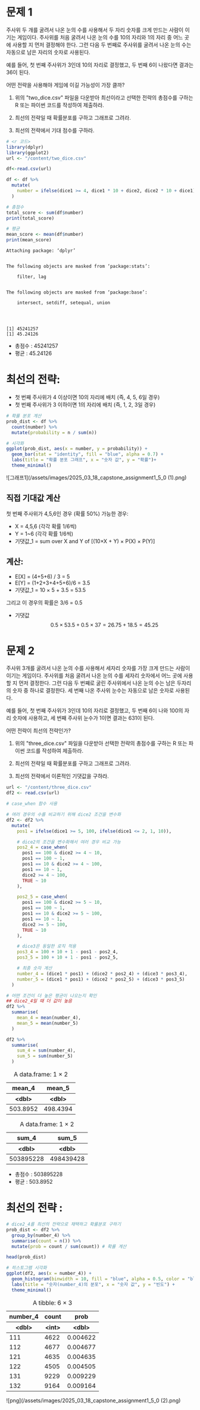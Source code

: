 # 문제 1
주사위 두 개를 굴려서 나온 눈의 수를 사용해서 두 자리 숫자를 크게 만드는 사람이 이기는 게임이다. 주사위를 처음 굴려서 나온 눈의 수를 10의 자리와 1의 자리 중 어느 곳에 사용할 지 먼저 결정해야 한다. 그런 다음 두 번째로 주사위를 굴려서 나온 눈의 수는 자동으로 남은 자리의 숫자로 사용된다.

예를 들어, 첫 번째 주사위가 3인데 10의 자리로 결정했고, 두 번째 6이 나왔다면 결과는 36이 된다.  

어떤 전략을 사용해야 게임에 이길 가능성이 가장 클까?

1. 위의 "two_dice.csv" 파일을 다운받아 최선이라고 선택한 전략의 총점수를 구하는 R 또는 파이썬 코드를 작성하여 제출하라.
  

2. 최선의 전략일 때 확률분포를 구하고 그래프로 그려라.

3. 최선의 전략에서 기대 점수를 구하라.


```R
# <r 코드>
library(dplyr)
library(ggplot2)
url <- "/content/two_dice.csv"

df<-read.csv(url)

df <- df %>%
  mutate(
    number = ifelse(dice1 >= 4, dice1 * 10 + dice2, dice2 * 10 + dice1)
  )

# 총점수
total_score <- sum(df$number)
print(total_score)

# 평균
mean_score <- mean(df$number)
print(mean_score)
```

    
    Attaching package: ‘dplyr’
    
    
    The following objects are masked from ‘package:stats’:
    
        filter, lag
    
    
    The following objects are masked from ‘package:base’:
    
        intersect, setdiff, setequal, union
    
    


    [1] 45241257
    [1] 45.24126


- 총점수 : 45241257
- 평균 : 45.24126

# 최선의 전략:
- 첫 번째 주사위가 4 이상이면 10의 자리에 배치
(즉, 4, 5, 6일 경우)
- 첫 번째 주사위가 3 이하이면 1의 자리에 배치
(즉, 1, 2, 3일 경우)


```R
# 확률 분포 계산
prob_dist <- df %>%
  count(number) %>%
  mutate(probability = n / sum(n))

# 시각화
ggplot(prob_dist, aes(x = number, y = probability)) +
  geom_bar(stat = "identity", fill = "blue", alpha = 0.7) +
  labs(title = "확률 분포 그래프", x = "숫자 값", y = "확률")+
  theme_minimal()
```


    
![그래프1](/assets/images/2025_03_18_capstone_assignment1_5_0 (1).png)
    


## 직접 기대값 계산
첫 번째 주사위가 4,5,6인 경우 (확률 50%)
가능한 경우:

- X = 4,5,6 (각각 확률 1/6씩)
- Y = 1~6 (각각 확률 1/6씩)
- 기댓값_1 = sum over X and Y of [(10×X + Y) × P(X) × P(Y)]

## 계산:

- E[X] = (4+5+6) / 3 = 5
- E[Y] = (1+2+3+4+5+6)/6 = 3.5
- 기댓값_1 = 10 × 5 + 3.5 = 53.5

그리고 이 경우의 확률은 3/6 = 0.5

 - 기댓값 $$0.5×53.5+0.5×37=26.75+18.5=45.25$$

# 문제 2

주사위 3개를 굴려서 나온 눈의 수를 사용해서 세자리 숫자를 가장 크게 만드는 사람이 이기는 게임이다.
주사위를 처음 굴려서 나온 눈의 수를 세자리 숫자에서 어느 곳에 사용할 지 먼저 결정한다. 그런 다음 두 번째로 굴린 주사위에서 나온 눈의 수는 남은 두자리의 숫자 중 하나로 결정한다. 세 번째 나온 주사위 눈수는 자동으로 남은 숫자로 사용된다.

예를 들어, 첫 번째 주사위가 3인데 10의 자리로 결정했고, 두 번째 6이 나와 100의 자리 숫자에 사용하고, 세 번째 주사위 눈수가 1이면 결과는 631이 된다.

어떤 전략이 최선의 전략인가?

1. 위의 "three_dice.csv" 파일을 다운받아 선택한 전략의 총점수를 구하는 R 또는 파이썬 코드를 작성하여 제출하라.

2. 최선의 전략일 때 확률분포를 구하고 그래프로 그려라.

3. 최선의 전략에서 이론적인 기댓값을 구하라.


```R
url <- "/content/three_dice.csv"
df2 <- read.csv(url)
```


```R
# case_when 함수 사용

# 여러 경우의 수를 비교하기 위해 dice2 조건을 변수화
df2 <- df2 %>%
  mutate(
    pos1 = ifelse(dice1 >= 5, 100, ifelse(dice1 <= 2, 1, 10)),

    # dice2의 조건을 변수화해서 여러 경우 비교 가능
    pos2_4 = case_when(
      pos1 == 100 & dice2 >= 4 ~ 10,
      pos1 == 100 ~ 1,
      pos1 == 10 & dice2 >= 4 ~ 100,
      pos1 == 10 ~ 1,
      dice2 >= 4 ~ 100,
      TRUE ~ 10
    ),

    pos2_5 = case_when(
      pos1 == 100 & dice2 >= 5 ~ 10,
      pos1 == 100 ~ 1,
      pos1 == 10 & dice2 >= 5 ~ 100,
      pos1 == 10 ~ 1,
      dice2 >= 5 ~ 100,
      TRUE ~ 10
    ),

    # dice3은 동일한 로직 적용
    pos3_4 = 100 + 10 + 1 - pos1 - pos2_4,
    pos3_5 = 100 + 10 + 1 - pos1 - pos2_5,

    # 최종 숫자 계산
    number_4 = (dice1 * pos1) + (dice2 * pos2_4) + (dice3 * pos3_4),
    number_5 = (dice1 * pos1) + (dice2 * pos2_5) + (dice3 * pos3_5)
  )

# 어떤 조건이 더 높은 평균이 나오는지 확인
## dice2_4일 때 더 값이 높음
df2 %>%
  summarise(
    mean_4 = mean(number_4),
    mean_5 = mean(number_5)
  )

df2 %>%
  summarise(
    sum_4 = sum(number_4),
    sum_5 = sum(number_5)
  )
```


<table class="dataframe">
<caption>A data.frame: 1 × 2</caption>
<thead>
	<tr><th scope=col>mean_4</th><th scope=col>mean_5</th></tr>
	<tr><th scope=col>&lt;dbl&gt;</th><th scope=col>&lt;dbl&gt;</th></tr>
</thead>
<tbody>
	<tr><td>503.8952</td><td>498.4394</td></tr>
</tbody>
</table>




<table class="dataframe">
<caption>A data.frame: 1 × 2</caption>
<thead>
	<tr><th scope=col>sum_4</th><th scope=col>sum_5</th></tr>
	<tr><th scope=col>&lt;dbl&gt;</th><th scope=col>&lt;dbl&gt;</th></tr>
</thead>
<tbody>
	<tr><td>503895228</td><td>498439428</td></tr>
</tbody>
</table>



- 총점수 : 503895228
- 평균 : 503.8952

# 최선의 전략 :



```R
# dice2_4를 최선의 전략으로 채택하고 확률분포 구하기
prob_dist <- df2 %>%
  group_by(number_4) %>%
  summarise(count = n()) %>%
  mutate(prob = count / sum(count)) # 확률 계산

head(prob_dist)

# 히스토그램 시각화
ggplot(df2, aes(x = number_4)) +
  geom_histogram(binwidth = 10, fill = "blue", alpha = 0.5, color = "black") +
  labs(title = "숫자(number_4)의 분포", x = "숫자 값", y = "빈도") +
  theme_minimal()
```


<table class="dataframe">
<caption>A tibble: 6 × 3</caption>
<thead>
	<tr><th scope=col>number_4</th><th scope=col>count</th><th scope=col>prob</th></tr>
	<tr><th scope=col>&lt;dbl&gt;</th><th scope=col>&lt;int&gt;</th><th scope=col>&lt;dbl&gt;</th></tr>
</thead>
<tbody>
	<tr><td>111</td><td>4622</td><td>0.004622</td></tr>
	<tr><td>112</td><td>4677</td><td>0.004677</td></tr>
	<tr><td>121</td><td>4635</td><td>0.004635</td></tr>
	<tr><td>122</td><td>4505</td><td>0.004505</td></tr>
	<tr><td>131</td><td>9229</td><td>0.009229</td></tr>
	<tr><td>132</td><td>9164</td><td>0.009164</td></tr>
</tbody>
</table>




    
![png](/assets/images/2025_03_18_capstone_assignment1_5_0 (2).png)
    



```R

```
